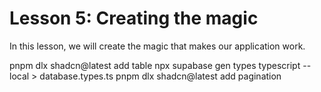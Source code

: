 # Lesson 5: Creating the magic

In this lesson, we will create the magic that makes our application work.

pnpm dlx shadcn@latest add table
npx supabase gen types typescript --local > database.types.ts
pnpm dlx shadcn@latest add pagination

